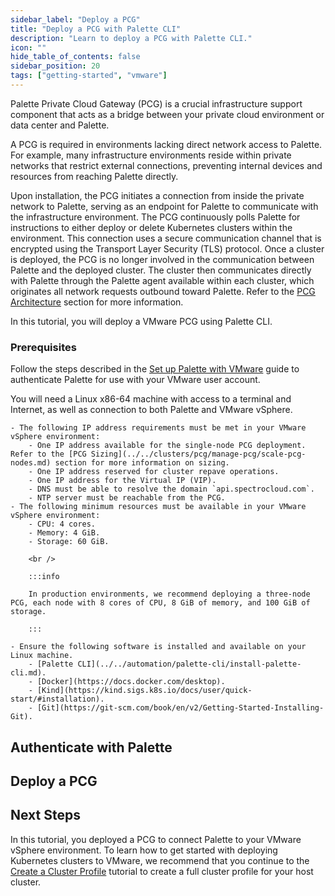 ```yaml
---
sidebar_label: "Deploy a PCG"
title: "Deploy a PCG with Palette CLI"
description: "Learn to deploy a PCG with Palette CLI."
icon: ""
hide_table_of_contents: false
sidebar_position: 20
tags: ["getting-started", "vmware"]
---
```


Palette Private Cloud Gateway (PCG) is a crucial infrastructure support component that acts as a bridge between your
private cloud environment or data center and Palette.

A PCG is required in environments lacking direct network access to Palette. For example, many infrastructure
environments reside within private networks that restrict external connections, preventing internal devices and
resources from reaching Palette directly.

Upon installation, the PCG initiates a connection from inside the private network to Palette, serving as an endpoint for
Palette to communicate with the infrastructure environment. The PCG continuously polls Palette for instructions to
either deploy or delete Kubernetes clusters within the environment. This connection uses a secure communication channel
that is encrypted using the Transport Layer Security (TLS) protocol. Once a cluster is deployed, the PCG is no longer
involved in the communication between Palette and the deployed cluster. The cluster then communicates directly with
Palette through the Palette agent available within each cluster, which originates all network requests outbound toward
Palette. Refer to the [PCG Architecture](../../clusters/pcg/architecture.md) section for more information.

In this tutorial, you will deploy a VMware PCG using Palette CLI.

### Prerequisites

Follow the steps described in the [Set up Palette with VMware](./setup.md) guide to authenticate Palette for use with
your VMware user account.

You will need a Linux x86-64 machine with access to a terminal and Internet, as well as connection to both Palette and
VMware vSphere.

    - The following IP address requirements must be met in your VMware vSphere environment:
        - One IP address available for the single-node PCG deployment. Refer to the [PCG Sizing](../../clusters/pcg/manage-pcg/scale-pcg-nodes.md) section for more information on sizing.
        - One IP address reserved for cluster repave operations.
        - One IP address for the Virtual IP (VIP).
        - DNS must be able to resolve the domain `api.spectrocloud.com`.
        - NTP server must be reachable from the PCG.
    - The following minimum resources must be available in your VMware vSphere environment:
        - CPU: 4 cores.
        - Memory: 4 GiB.
        - Storage: 60 GiB.

        <br />

        :::info

        In production environments, we recommend deploying a three-node PCG, each node with 8 cores of CPU, 8 GiB of memory, and 100 GiB of storage.

        :::

    - Ensure the following software is installed and available on your Linux machine.
        - [Palette CLI](../../automation/palette-cli/install-palette-cli.md).
        - [Docker](https://docs.docker.com/desktop).
        - [Kind](https://kind.sigs.k8s.io/docs/user/quick-start/#installation).
        - [Git](https://git-scm.com/book/en/v2/Getting-Started-Installing-Git).

## Authenticate with Palette

<PartialsComponent category="pcg-vmware" name="authenticate-palette-cli" />

## Deploy a PCG

<PartialsComponent category="pcg-vmware" name="deploy-pcg-palette-cli" />

## Next Steps

In this tutorial, you deployed a PCG to connect Palette to your VMware vSphere environment. To learn how to get started
with deploying Kubernetes clusters to VMware, we recommend that you continue to the
[Create a Cluster Profile](./create-cluster-profile.md) tutorial to create a full cluster profile for your host cluster.
